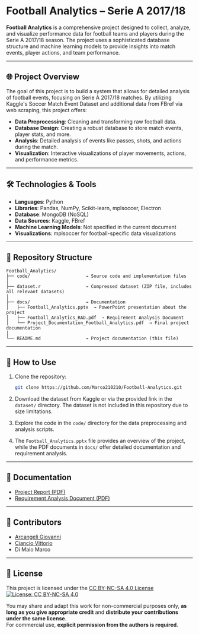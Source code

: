 
# Football Analytics – Serie A 2017/18

**Football Analytics** is a comprehensive project designed to collect, analyze, and visualize performance data for football teams and players during the Serie A 2017/18 season. The project uses a sophisticated database structure and machine learning models to provide insights into match events, player actions, and team performance.

---

## 🌐 Project Overview

The goal of this project is to build a system that allows for detailed analysis of football events, focusing on Serie A 2017/18 matches. By utilizing Kaggle's Soccer Match Event Dataset and additional data from FBref via web scraping, this project offers:

- **Data Preprocessing**: Cleaning and transforming raw football data.
- **Database Design**: Creating a robust database to store match events, player stats, and more.
- **Analysis**: Detailed analysis of events like passes, shots, and actions during the match.
- **Visualization**: Interactive visualizations of player movements, actions, and performance metrics.

---

## 🛠️ Technologies & Tools

- **Languages**: Python
- **Libraries**: Pandas, NumPy, Scikit-learn, mplsoccer, Electron
- **Database**: MongoDB (NoSQL)
- **Data Sources**: Kaggle, FBref
- **Machine Learning Models**: Not specified in the current document
- **Visualizations**: mplsoccer for football-specific data visualizations

---

## 📁 Repository Structure

```
Football_Analytics/
├── code/                     → Source code and implementation files
│
├── dataset.r                 → Compressed dataset (ZIP file, includes all relevant datasets)
│
├── docs/                     → Documentation
│   ├── Football_Analytics.pptx  → PowerPoint presentation about the project
│   ├── Football_Analytics_RAD.pdf  → Requirement Analysis Document
│   └── Project_Documentation_Football_Analytics.pdf  → Final project documentation
│
└── README.md                 → Project documentation (this file)
```

---

## 🚀 How to Use

1. Clone the repository:
   ```bash
   git clone https://github.com/Marco210210/Football-Analytics.git
   ```

2. Download the dataset from Kaggle or via the provided link in the `dataset/` directory. The dataset is not included in this repository due to size limitations.

3. Explore the code in the `code/` directory for the data preprocessing and analysis scripts.

4. The `Football_Analytics.pptx` file provides an overview of the project, while the PDF documents in `docs/` offer detailed documentation and requirement analysis.

---

## 📄 Documentation

- [Project Report (PDF)](docs/Project_Documentation_Football_Analytics.pdf)
- [Requirement Analysis Document (PDF)](docs/Football_Analytics_RAD.pdf)

---

## 👥 Contributors

- [Arcangeli Giovanni](https://github.com/GiovanniArcangeli)
- [Ciancio Vittorio](https://github.com/VittorioCiancio)
- Di Maio Marco

---

## 📄 License

This project is licensed under the [CC BY-NC-SA 4.0 License](https://creativecommons.org/licenses/by-nc-sa/4.0/)  
[![License: CC BY-NC-SA 4.0](https://licensebuttons.net/l/by-nc-sa/4.0/88x31.png)](https://creativecommons.org/licenses/by-nc-sa/4.0/)  

You may share and adapt this work for non-commercial purposes only, **as long as you give appropriate credit** and **distribute your contributions under the same license**.  
For commercial use, **explicit permission from the authors is required**.

